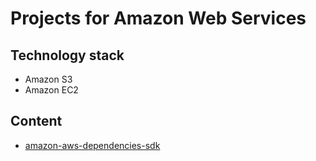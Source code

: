 # Projects for Amazon Web Services

## Technology stack
* Amazon S3
* Amazon EC2
	
## Content
- [amazon-aws-dependencies-sdk](/amazon-aws-dependencies-sdk/amazon-aws-dependencies-sdk.md)

